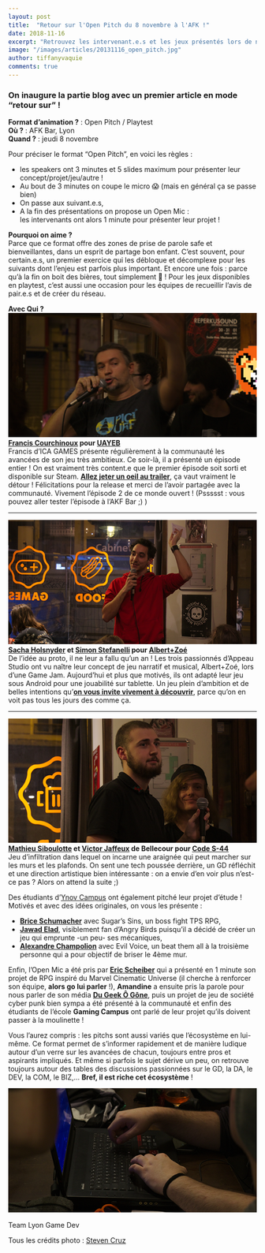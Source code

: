 ```yaml
---
layout: post
title:  "Retour sur l'Open Pitch du 8 novembre à l'AFK !"
date: 2018-11-16
excerpt: "Retrouvez les intervenant.e.s et les jeux présentés lors de notre Open Pitch #3 du 8 novembre 2018"
image: "/images/articles/20131116_open_pitch.jpg"
author: tiffanyvaquie
comments: true 
---
```


### On inaugure la partie blog avec un premier article en mode “retour sur” !

**Format d’animation ?** : Open Pitch / Playtest   
**Où ?** : AFK Bar, Lyon  
**Quand ?** : jeudi 8 novembre

Pour préciser le format “Open Pitch”, en voici les règles :
* les speakers ont 3 minutes et 5 slides maximum pour présenter leur concept/projet/jeu/autre !  
* Au bout de 3 minutes on coupe le micro 😱 (mais en général ça se passe bien)  
* On passe aux suivant.e.s,  
* A la fin des présentations on propose un Open Mic :   
les intervenants ont alors 1 minute pour présenter leur projet !

**Pourquoi on aime ?**  
Parce que ce format offre des zones de prise de parole safe et bienveillantes, dans un esprit de partage bon enfant. C’est souvent, pour certain.e.s, un premier exercice qui les débloque et décomplexe pour les suivants dont l’enjeu est parfois plus important. Et encore une fois : parce qu’à la fin on boit des bières, tout simplement 🍻 ! 
Pour les jeux disponibles en playtest, c’est aussi une occasion pour les équipes de recueillir l’avis de pair.e.s et de créer du réseau. 

**Avec Qui ?**  
 ![Francis](/images/articles/20131116_open_pitch-francis.png)  
**[Francis Courchinoux](https://www.linkedin.com/in/fcourchinoux/) pour [UAYEB](https://store.steampowered.com/app/589220/UAYEB_The_Dry_Land__Episode_1/)**  
Francis d’ICA GAMES présente régulièrement à la communauté les avancées de son jeu très ambitieux. Ce soir-là, il a présenté un épisode entier ! On est vraiment très content.e que le premier épisode soit sorti et disponible sur Steam. **[Allez jeter un oeil au trailer](https://youtu.be/-A8pjicFS1Q)**, ça vaut vraiment le détour ! Félicitations pour la release et merci de l’avoir partagée avec la communauté. Vivement l’épisode 2 de ce monde ouvert ! (Pssssst : vous pouvez aller tester l’épisode à l’AKF Bar ;) )  

----------------
  
![Sacha](/images/articles/20131116_open_pitch-sacha.png)  
**[Sacha Holsnyder](https://www.linkedin.com/in/sacha-holsnyder-417a67aa/) et [Simon Stefanelli](https://www.linkedin.com/in/stefanellisimon/) pour [Albert+Zoé](http://www.appeau.studio/)**  
De l’idée au proto, il ne leur a fallu qu’un an ! Les trois passionnés d’Appeau Studio ont vu naître leur concept de jeu narratif et musical, Albert+Zoé, lors d’une Game Jam. Aujourd’hui et plus que motivés, ils ont adapté leur jeu sous Android pour une jouabilité sur tablette. Un jeu plein d’ambition et de belles intentions qu’**[on vous invite vivement à découvrir](https://twitter.com/appeau_studio)**, parce qu’on en voit pas tous les jours des comme ça.

----------------

![Mathieu et Victor](/images/articles/20131116_open_pitch-matt-vic.png)  
**[Mathieu Siboulotte](https://www.linkedin.com/in/mathieu-siboulotte-22419091/) et [Victor Jaffeux](https://www.linkedin.com/in/victor-jaffeux-53117814a/) de Bellecour pour [Code S-44](https://youtu.be/hmF4hWoXxEI)**  
Jeu d’infiltration dans lequel on incarne une araignée qui peut marcher sur les murs et les plafonds. On sent une tech poussée derrière, un GD réfléchit et une direction artistique bien intéressante : on a envie d’en voir plus n’est-ce pas ? Alors on attend la suite ;) 



Des étudiants d’[Ynov Campus](https://www.ynov.com/campus/lyon/) ont également pitché leur projet d’étude ! Motivés et avec des idées originales, on vous les présente :  
* **[Brice Schumacher](https://www.linkedin.com/in/brice-schumacher/)** avec Sugar’s Sins, un boss fight TPS RPG,  
* **[Jawad Elad](https://www.linkedin.com/in/jawad-elad-849480165/)**, visiblement fan d’Angry Birds puisqu’il a décidé de créer un jeu qui emprunte -un peu- ses mécaniques,  
* **[Alexandre Champolion](https://www.linkedin.com/in/alexandre-champolion-375a81a4/)** avec Evil Voice, un beat them all à la troisième personne qui a pour objectif de briser le 4ème mur.  

Enfin, l’Open Mic a été pris par **[Eric Scheiber](https://www.linkedin.com/in/eric-scheiber-98a37968/)** qui a présenté en 1 minute son projet de RPG inspiré du Marvel Cinematic Universe (il cherche à renforcer son équipe, **alors go lui parler** !), **Amandine** a ensuite pris la parole pour nous parler de son média **[Du Geek Ô Gône](https://www.facebook.com/dugeekogone/?hc_location=ufi)**, puis un projet de jeu de société cyber punk bien sympa a été présenté à la communauté et enfin des étudiants de l’école **Gaming Campus** ont parlé de leur projet qu’ils doivent passer à la moulinette !

Vous l’aurez compris : les pitchs sont aussi variés que l’écosystème en lui-même. Ce format permet de s’informer rapidement et de manière ludique autour d’un verre sur les avancées de chacun, toujours entre pros et aspirants impliqués. Et même si parfois le sujet dérive un peu, on retrouve toujours autour des tables des discussions passionnées sur le GD, la DA, le DEV, la COM, le BIZ,... **Bref, il est riche cet écosystème** !     

![Bryan](/images/articles/20131116_open_pitch-bryan.png)   


Team Lyon Game Dev

Tous les crédits photo : [Steven Cruz](https://www.linkedin.com/in/steven-cruz-a53a7443/)
